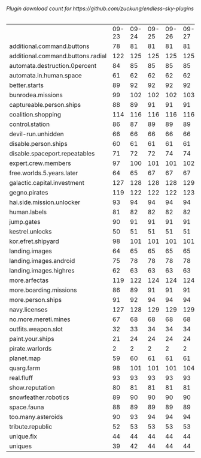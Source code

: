<h6>Plugin download count for https://github.com/zuckung/endless-sky-plugins<br>
<br>
<table>
	<tr>
		<td></td>
		<td>09-23</td>
		<td>09-24</td>
		<td>09-25</td>
		<td>09-26</td>
		<td>09-27</td>
		<td>09-28</td>
		<td>09-29</td>
		<td>today +</td>
	</tr>
	<tr>
		<td>additional.command.buttons</td>
		<td>78</td>
		<td>81</td>
		<td>81</td>
		<td>81</td>
		<td>81</td>
		<td>81</td>
		<td>81</td>
		<td></td>
	</tr>
	<tr>
		<td>additional.command.buttons.radial</td>
		<td>122</td>
		<td>125</td>
		<td>125</td>
		<td>125</td>
		<td>125</td>
		<td>125</td>
		<td>125</td>
		<td></td>
	</tr>
	<tr>
		<td>automata.destruction.0percent</td>
		<td>84</td>
		<td>85</td>
		<td>85</td>
		<td>85</td>
		<td>85</td>
		<td>85</td>
		<td>85</td>
		<td></td>
	</tr>
	<tr>
		<td>automata.in.human.space</td>
		<td>61</td>
		<td>62</td>
		<td>62</td>
		<td>62</td>
		<td>62</td>
		<td>62</td>
		<td>64</td>
		<td>+ 2</td>
	</tr>
	<tr>
		<td>better.starts</td>
		<td>89</td>
		<td>92</td>
		<td>92</td>
		<td>92</td>
		<td>92</td>
		<td>92</td>
		<td>93</td>
		<td>+ 1</td>
	</tr>
	<tr>
		<td>bunrodea.missions</td>
		<td>99</td>
		<td>102</td>
		<td>102</td>
		<td>102</td>
		<td>103</td>
		<td>103</td>
		<td>105</td>
		<td>+ 2</td>
	</tr>
	<tr>
		<td>captureable.person.ships</td>
		<td>88</td>
		<td>89</td>
		<td>91</td>
		<td>91</td>
		<td>91</td>
		<td>91</td>
		<td>91</td>
		<td></td>
	</tr>
	<tr>
		<td>coalition.shopping</td>
		<td>114</td>
		<td>116</td>
		<td>116</td>
		<td>116</td>
		<td>116</td>
		<td>116</td>
		<td>118</td>
		<td>+ 2</td>
	</tr>
	<tr>
		<td>control.station</td>
		<td>86</td>
		<td>87</td>
		<td>89</td>
		<td>89</td>
		<td>89</td>
		<td>89</td>
		<td>89</td>
		<td></td>
	</tr>
	<tr>
		<td>devil-run.unhidden</td>
		<td>66</td>
		<td>66</td>
		<td>66</td>
		<td>66</td>
		<td>66</td>
		<td>66</td>
		<td>66</td>
		<td></td>
	</tr>
	<tr>
		<td>disable.person.ships</td>
		<td>60</td>
		<td>61</td>
		<td>61</td>
		<td>61</td>
		<td>61</td>
		<td>61</td>
		<td>61</td>
		<td></td>
	</tr>
	<tr>
		<td>disable.spaceport.repeatables</td>
		<td>71</td>
		<td>72</td>
		<td>72</td>
		<td>74</td>
		<td>74</td>
		<td>74</td>
		<td>74</td>
		<td></td>
	</tr>
	<tr>
		<td>expert.crew.members</td>
		<td>97</td>
		<td>100</td>
		<td>101</td>
		<td>101</td>
		<td>102</td>
		<td>104</td>
		<td>108</td>
		<td>+ 4</td>
	</tr>
	<tr>
		<td>free.worlds.5.years.later</td>
		<td>64</td>
		<td>65</td>
		<td>67</td>
		<td>67</td>
		<td>67</td>
		<td>67</td>
		<td>67</td>
		<td></td>
	</tr>
	<tr>
		<td>galactic.capital.investment</td>
		<td>127</td>
		<td>128</td>
		<td>128</td>
		<td>128</td>
		<td>129</td>
		<td>129</td>
		<td>129</td>
		<td></td>
	</tr>
	<tr>
		<td>gegno.pirates</td>
		<td>119</td>
		<td>122</td>
		<td>122</td>
		<td>122</td>
		<td>123</td>
		<td>123</td>
		<td>125</td>
		<td>+ 2</td>
	</tr>
	<tr>
		<td>hai.side.mission.unlocker</td>
		<td>93</td>
		<td>94</td>
		<td>94</td>
		<td>94</td>
		<td>94</td>
		<td>94</td>
		<td>94</td>
		<td></td>
	</tr>
	<tr>
		<td>human.labels</td>
		<td>81</td>
		<td>82</td>
		<td>82</td>
		<td>82</td>
		<td>82</td>
		<td>82</td>
		<td>82</td>
		<td></td>
	</tr>
	<tr>
		<td>jump.gates</td>
		<td>90</td>
		<td>91</td>
		<td>91</td>
		<td>91</td>
		<td>91</td>
		<td>91</td>
		<td>93</td>
		<td>+ 2</td>
	</tr>
	<tr>
		<td>kestrel.unlocks</td>
		<td>50</td>
		<td>51</td>
		<td>51</td>
		<td>51</td>
		<td>51</td>
		<td>51</td>
		<td>52</td>
		<td>+ 1</td>
	</tr>
	<tr>
		<td>kor.efret.shipyard</td>
		<td>98</td>
		<td>101</td>
		<td>101</td>
		<td>101</td>
		<td>101</td>
		<td>101</td>
		<td>103</td>
		<td>+ 2</td>
	</tr>
	<tr>
		<td>landing.images</td>
		<td>64</td>
		<td>65</td>
		<td>65</td>
		<td>65</td>
		<td>65</td>
		<td>65</td>
		<td>65</td>
		<td></td>
	</tr>
	<tr>
		<td>landing.images.android</td>
		<td>75</td>
		<td>78</td>
		<td>78</td>
		<td>78</td>
		<td>78</td>
		<td>78</td>
		<td>78</td>
		<td></td>
	</tr>
	<tr>
		<td>landing.images.highres</td>
		<td>62</td>
		<td>63</td>
		<td>63</td>
		<td>63</td>
		<td>63</td>
		<td>63</td>
		<td>63</td>
		<td></td>
	</tr>
	<tr>
		<td>more.arfectas</td>
		<td>119</td>
		<td>122</td>
		<td>124</td>
		<td>124</td>
		<td>124</td>
		<td>124</td>
		<td>124</td>
		<td></td>
	</tr>
	<tr>
		<td>more.boarding.missions</td>
		<td>86</td>
		<td>89</td>
		<td>91</td>
		<td>91</td>
		<td>91</td>
		<td>91</td>
		<td>91</td>
		<td></td>
	</tr>
	<tr>
		<td>more.person.ships</td>
		<td>91</td>
		<td>92</td>
		<td>94</td>
		<td>94</td>
		<td>94</td>
		<td>94</td>
		<td>94</td>
		<td></td>
	</tr>
	<tr>
		<td>navy.licenses</td>
		<td>127</td>
		<td>128</td>
		<td>129</td>
		<td>129</td>
		<td>129</td>
		<td>129</td>
		<td>130</td>
		<td>+ 1</td>
	</tr>
	<tr>
		<td>no.more.mereti.mines</td>
		<td>67</td>
		<td>68</td>
		<td>68</td>
		<td>68</td>
		<td>68</td>
		<td>68</td>
		<td>70</td>
		<td>+ 2</td>
	</tr>
	<tr>
		<td>outfits.weapon.slot</td>
		<td>32</td>
		<td>33</td>
		<td>34</td>
		<td>34</td>
		<td>34</td>
		<td>34</td>
		<td>36</td>
		<td>+ 2</td>
	</tr>
	<tr>
		<td>paint.your.ships</td>
		<td>21</td>
		<td>24</td>
		<td>24</td>
		<td>24</td>
		<td>24</td>
		<td>24</td>
		<td>24</td>
		<td></td>
	</tr>
	<tr>
		<td>pirate.warlords</td>
		<td>2</td>
		<td>2</td>
		<td>2</td>
		<td>2</td>
		<td>2</td>
		<td>2</td>
		<td>2</td>
		<td></td>
	</tr>
	<tr>
		<td>planet.map</td>
		<td>59</td>
		<td>60</td>
		<td>61</td>
		<td>61</td>
		<td>61</td>
		<td>61</td>
		<td>61</td>
		<td></td>
	</tr>
	<tr>
		<td>quarg.farm</td>
		<td>98</td>
		<td>101</td>
		<td>101</td>
		<td>101</td>
		<td>104</td>
		<td>105</td>
		<td>105</td>
		<td></td>
	</tr>
	<tr>
		<td>real.fluff</td>
		<td>93</td>
		<td>93</td>
		<td>93</td>
		<td>93</td>
		<td>93</td>
		<td>93</td>
		<td>93</td>
		<td></td>
	</tr>
	<tr>
		<td>show.reputation</td>
		<td>80</td>
		<td>81</td>
		<td>81</td>
		<td>81</td>
		<td>81</td>
		<td>81</td>
		<td>81</td>
		<td></td>
	</tr>
	<tr>
		<td>snowfeather.robotics</td>
		<td>89</td>
		<td>90</td>
		<td>90</td>
		<td>90</td>
		<td>90</td>
		<td>90</td>
		<td>90</td>
		<td></td>
	</tr>
	<tr>
		<td>space.fauna</td>
		<td>88</td>
		<td>89</td>
		<td>89</td>
		<td>89</td>
		<td>89</td>
		<td>89</td>
		<td>89</td>
		<td></td>
	</tr>
	<tr>
		<td>too.many.asteroids</td>
		<td>90</td>
		<td>93</td>
		<td>94</td>
		<td>94</td>
		<td>94</td>
		<td>94</td>
		<td>96</td>
		<td>+ 2</td>
	</tr>
	<tr>
		<td>tribute.republic</td>
		<td>52</td>
		<td>53</td>
		<td>53</td>
		<td>53</td>
		<td>53</td>
		<td>53</td>
		<td>53</td>
		<td></td>
	</tr>
	<tr>
		<td>unique.fix</td>
		<td>44</td>
		<td>44</td>
		<td>44</td>
		<td>44</td>
		<td>44</td>
		<td>44</td>
		<td>44</td>
		<td></td>
	</tr>
	<tr>
		<td>uniques</td>
		<td>39</td>
		<td>42</td>
		<td>44</td>
		<td>44</td>
		<td>44</td>
		<td>44</td>
		<td>44</td>
		<td></td>
	</tr>
</table>
</h6>
